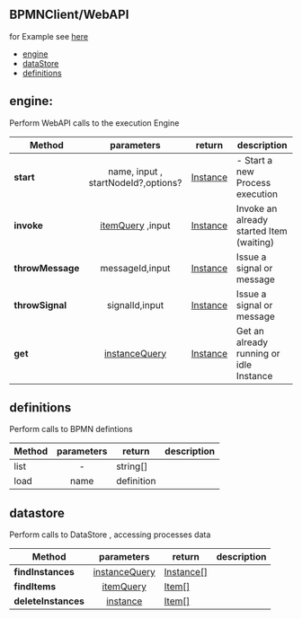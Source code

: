 
## BPMNClient/WebAPI

for Example see [here](./examples/BuyCar-Remote.md)

- [engine](#engine) 
- [dataStore](#datastore)
- [definitions](#definitions) 

## engine:

Perform WebAPI calls to the execution Engine 

| Method| parameters           | return  | description |
| ------------- |:-------------:| -----| ----------|
| **start** | name, input , startNodeId?,options? 	 | [Instance](api/interfaces/iinstancedata.md) | - Start a new Process execution |
| **invoke**| [itemQuery](./dataQuery.md#item-query) ,input |	[Instance](api/interfaces/iinstancedata.md) | Invoke an already started Item (waiting)  |
| **throwMessage**|messageId,input| [Instance](api/interfaces/iinstancedata.md) | Issue a signal or message|
| **throwSignal**|signalId,input| [Instance](api/interfaces/iinstancedata.md) | Issue a signal or message|
| **get**|[instanceQuery](./dataQuery.md#instance-query) |		[Instance](api/interfaces/iinstancedata.md) | Get an already running or idle Instance |


## definitions

Perform calls to BPMN defintions


| Method| parameters           | return  | description |
| ------------- |:-------------:| -----| ----------|
|		list	|- |	string[] |
|		load	| name|	definition |

## datastore

Perform calls to DataStore , accessing processes data


| Method| parameters           | return  | description |
| ------------- |:-------------:| -----| ----------|
| **findInstances** | [instanceQuery](./dataQuery.md#instance-query) 	 | [Instance[]](api/interfaces/iinstancedata.md) | |
| **findItems**| [itemQuery](./dataQuery.md#item-query)|	[Item[]](api/interfaces/iitemdata.md) | |
| **deleteInstances**| [instance](./dataQuery.md#instance-query)|	[Item[]](api/interfaces/iitemdata.md) | |

